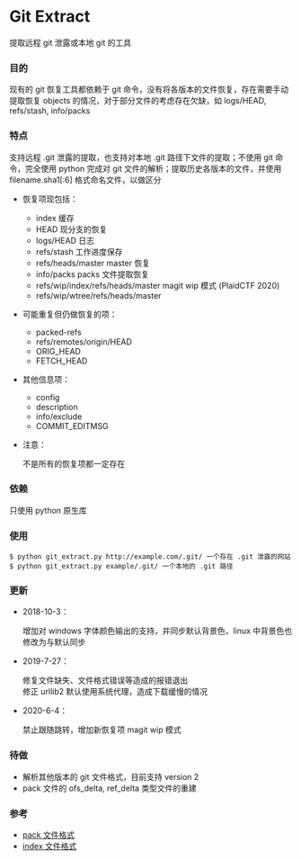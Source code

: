 # Git Extract

提取远程 git 泄露或本地 git 的工具

### 目的

现有的 git 恢复工具都依赖于 git 命令，没有将各版本的文件恢复，存在需要手动提取恢复 objects 的情况，对于部分文件的考虑存在欠缺，如 logs/HEAD, refs/stash, info/packs

### 特点

支持远程 .git 泄露的提取，也支持对本地 .git 路径下文件的提取；不使用 git 命令，完全使用 python 完成对 git 文件的解析；提取历史各版本的文件，并使用 filename.sha1[:6] 格式命名文件，以做区分

- 恢复项现包括：

    - index 缓存
    - HEAD 现分支的恢复
    - logs/HEAD 日志
    - refs/stash 工作进度保存
    - refs/heads/master master 恢复
    - info/packs packs 文件提取恢复
    - refs/wip/index/refs/heads/master magit wip 模式 (PlaidCTF 2020)
    - refs/wip/wtree/refs/heads/master

- 可能重复但仍做恢复的项：

    - packed-refs
    - refs/remotes/origin/HEAD
    - ORIG_HEAD
    - FETCH_HEAD

- 其他信息项：

    - config
    - description
    - info/exclude
    - COMMIT_EDITMSG

- 注意：

    不是所有的恢复项都一定存在

### 依赖

只使用 python 原生库

### 使用

```
$ python git_extract.py http://example.com/.git/ 一个存在 .git 泄露的网站
$ python git_extract.py example/.git/ 一个本地的 .git 路径
```

### 更新

- 2018-10-3：

    增加对 windows 字体颜色输出的支持，并同步默认背景色，linux 中背景色也修改为与默认同步

- 2019-7-27：

    修复文件缺失、文件格式错误等造成的报错退出  
    修正 urllib2 默认使用系统代理，造成下载缓慢的情况 

- 2020-6-4：
    
    禁止跟随跳转，增加新恢复项 magit wip 模式

### 待做

- 解析其他版本的 git 文件格式，目前支持 version 2
- pack 文件的 ofs_delta, ref_delta 类型文件的重建

### 参考
- [pack 文件格式](https://git-scm.com/docs/pack-format) 
- [index 文件格式](https://git-scm.com/docs/index-format) 
